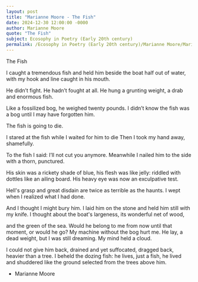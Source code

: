 ```yaml
---
layout: post
title: "Marianne Moore - The Fish"
date: 2024-12-30 12:00:00 -0000
author: Marianne Moore
quote: "The Fish"
subject: Ecosophy in Poetry (Early 20th century)
permalink: /Ecosophy in Poetry (Early 20th century)/Marianne Moore/Marianne Moore - The Fish
---
```


The Fish

I caught a tremendous fish
and held him beside the boat
half out of water, with my hook
and line caught in his mouth.

He didn’t fight.
He hadn’t fought at all.
He hung a grunting weight,
a drab and enormous fish.

Like a fossilized bog, he weighed
twenty pounds.
I didn’t know the fish was a bog
until I may have forgotten him.

The fish is going to die.

I stared at the fish
while I waited for him to die
Then I took my hand away,
shamefully.

To the fish I said:
I’ll not cut you anymore.
Meanwhile I nailed him to the side
with a thorn, punctured.

His skin was a rickety shade of blue,
his flesh was like jelly: riddled
with dottles like an ailing board.
His heavy eye was now
an exculpative test.

Hell's grasp and great disdain
are twice as terrible as the haunts.
I wept when I realized
what I had done.

And I thought I might bury him.
I laid him on the stone
and held him still with my knife.
I thought about the boat's largeness,
its wonderful net of wood,

and the green of the sea.
Would he belong to me
from now until that moment,
or would he go?
My machine without the bog hurt me.
He lay, a dead weight,
but I was still dreaming.
My mind held a cloud.

I could not give him back,
drained and yet suffocated,
dragged back, heavier than a tree.
I beheld the dozing fish:
he lives,
just a fish,
he lived and shuddered like the ground
selected from the trees above him.

- Marianne Moore
